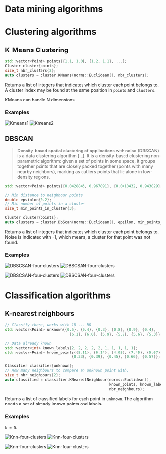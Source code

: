 Data mining algorithms
===============

# Clustering algorithms

## K-Means Clustering

```cpp
std::vector<Point> points{{1.1, 1.0}, {1.2, 1.1}, ...};
Cluster cluster{points};
size_t nbr_clusters{2};
auto clusters = cluster.KMeans(norms::Euclidean(), nbr_clusters);
```
Returns a list of integers that indicates which cluster each point belongs to. 
A cluster index may be found at the same position in `points` and `clusters`.

KMeans can handle N dimensions.

### Examples
![Kmeans1](images/kmeans_1.png) ![Kmeans2](images/kmeans_2.png)

## DBSCAN
>Density-based spatial clustering of applications with noise (DBSCAN) is a data clustering algorithm [...]. It is a
>density-based clustering non-parametric algorithm: given a set of points in some space, it groups together points
>that are closely packed together (points with many nearby neighbors), marking as outliers points that lie alone in
>low-density regions.

```cpp
std::vector<Point> points{{0.0428843, 0.967891}, {0.0418432, 0.943829}, ...;

// Min distance to neighbour points  
double epsiolon{0.2};
// Min number of points in a cluster
size_t min_points_in_cluster{3};

Cluster cluster{points};
auto clusters = cluster.DbScan(norms::Euclidean(), epsilon, min_points_in_cluster);
```
Returns a list of integers that indicates which cluster each point belongs to. 
Noise is indicated with -1, which means, a cluster for that point was not found.

### Examples

![DBSCSAN-four-clusters](images/dbscan1.png) ![DBSCSAN-four-clusters](images/dbscan2.png)

![DBSCSAN-four-clusters](images/dbscan3.png) ![DBSCSAN-four-clusters](images/dbscan4.png)


# Classification algorithms

## K-nearest neighbours

```cpp
// Classify these, works with 1D ... ND
std::vector<Point> unknown{{0.5}, {0.4}, {0.3}, {0.8}, {0.9}, {0.4},
                             {6.1}, {6.0}, {5.9}, {5.8}, {5.6}, {5.3}};

// Data already known
std::vector<int> known_labels{2, 2, 2, 2, 2, 1, 1, 1, 1, 1};
std::vector<Point> known_points{{5.11}, {6.14}, {4.95}, {7.45}, {5.67},
                              {0.33}, {0.39}, {0.45}, {0.66}, {0.57}};

Classifier classifier{unknown};
// How many neighbours to compare an unknown point with.
size_t nbr_neighbours{2};
auto classified = classifier.KNearestNeighbour(norms::Euclidean(),
                                               known_points, known_labels,
                                               nbr_neighbours);
```

Returns a list of classified labels for each point in `unknown`.
The algorithm needs a set of already known points and labels.

### Examples
 `k = 5`.

![Knn-four-clusters](images/knn_in1.png) ![Knn-four-clusters](images/knn_out1.png)

![Knn-four-clusters](images/knn_in2.png) ![Knn-four-clusters](images/knn_out2.png)


